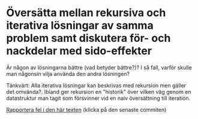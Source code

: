 # Översätta mellan rekursiva och iterativa lösningar av samma problem samt diskutera för- och nackdelar med sido-effekter

Är någon av lösningarna bättre (vad betyder bättre?)? I så fall,
varför skulle man någonsin vilja använda den andra lösningen?

Tänkvärt: Alla iterativa lösningar kan beskrivas med rekursion men
gäller det omvända?. Ibland ger rekursion en "historik" över
vilken väg genom en datastruktur man tagit som försvinner vid en
naiv översättning till iteration.

[Rapportera fel i den här texten](https://github.com/IOOPM-UU/achievements/commits/master/F13.md) (klicka på den senaste commiten)